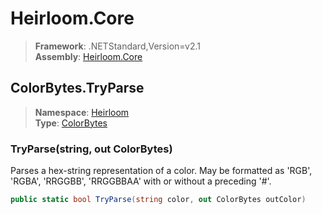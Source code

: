 # Heirloom.Core

> **Framework**: .NETStandard,Version=v2.1  
> **Assembly**: [Heirloom.Core][0]  

## ColorBytes.TryParse

> **Namespace**: [Heirloom][0]  
> **Type**: [ColorBytes][1]  

### TryParse(string, out ColorBytes)

Parses a hex-string representation of a color. May be formatted as 'RGB', 'RGBA', 'RRGGBB', 'RRGGBBAA' with or without a preceding '#'.

```cs
public static bool TryParse(string color, out ColorBytes outColor)
```

[0]: ../../../Heirloom.Core.md
[1]: ../ColorBytes.md
